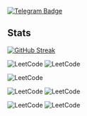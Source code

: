 [![Telegram Badge](https://img.shields.io/badge/-Write_me-blue?style=flat&logo=Telegram&logoColor=white)](https://t.me/umbilnm)

## Stats 
[![GitHub Streak](http://github-readme-streak-stats.herokuapp.com?user=umbilnm&theme=github-dark-blue&hide_border=true)](https://git.io/streak-stats)


![LeetCode](https://badges.peiyuan.ch/leetcode/9loxoped/name)
![LeetCode](https://badges.peiyuan.ch/leetcode/9loxoped/ranking)

![LeetCode](https://badges.peiyuan.ch/leetcode/9loxoped/submission?accepted=false&difficulty=all)

![LeetCode](https://badges.peiyuan.ch/leetcode/9loxoped/submission?accepted=true&difficulty=easy)
![LeetCode](https://badges.peiyuan.ch/leetcode/9loxoped/rate?difficulty=easy)

![LeetCode](https://badges.peiyuan.ch/leetcode/9loxoped/submission?accepted=true&difficulty=medium)
![LeetCode](https://badges.peiyuan.ch/leetcode/9loxoped/rate?difficulty=medium)

